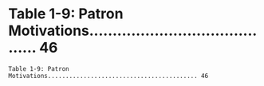 # Table 1-9: Patron Motivations.......................................... 46

```
Table 1-9: Patron Motivations.......................................... 46

```
